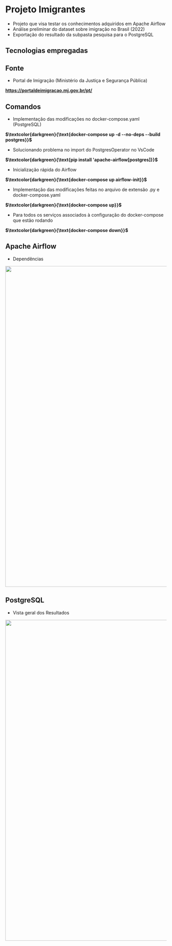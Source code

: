 # Projeto Imigrantes


- Projeto que visa testar os conhecimentos adquiridos em Apache Airflow
- Análise preliminar do dataset sobre imigração no Brasil (2022)
- Exportação do resultado da subpasta pesquisa para o PostgreSQL

## Tecnologias empregadas


## Fonte

- Portal de Imigração (Ministério da Justiça e Segurança Pública)

__https://portaldeimigracao.mj.gov.br/pt/__

## Comandos

- Implementação das modificações no docker-compose.yaml (PostgreSQL)

**__$\textcolor{darkgreen}{\text{docker-compose up -d --no-deps --build postgres}}$__**

- Solucionando problema no import do PostgresOperator no VsCode

**__$\textcolor{darkgreen}{\text{pip install 'apache-airflow[postgres]}}$__**

- Inicialização rápida do Airflow

**__$\textcolor{darkgreen}{\text{docker-compose up airflow-init}}$__**

- Implementação das modificações feitas no arquivo de extensão .py e docker-compose.yaml

**__$\textcolor{darkgreen}{\text{docker-compose up}}$__**

- Para todos os serviços associados à configuração do docker-compose que estão rodando

**__$\textcolor{darkgreen}{\text{docker-compose down}}$__**

## Apache Airflow

- Dependências

<div align="center">
<img src="https://user-images.githubusercontent.com/83531935/202231169-2b93ed3d-0db9-492c-b0a7-6a5d64f43006.png" width=1000px > </div>


## PostgreSQL

- Vista geral dos Resultados

<div align="center">
<img src="https://user-images.githubusercontent.com/83531935/202238571-53c7cd48-ec88-48c5-b0e5-80424727d334.png" width=1000px > </div>

